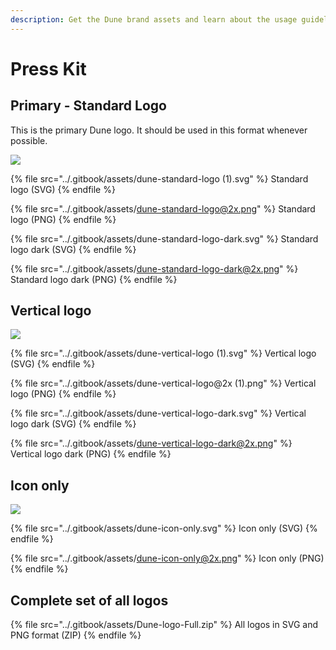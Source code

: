 ```yaml
---
description: Get the Dune brand assets and learn about the usage guidelines
---
```


# Press Kit

## Primary - Standard Logo

This is the primary Dune logo. It should be used in this format whenever possible.

![](<../.gitbook/assets/dune-horizontal-logo-cover (1).png>)

{% file src="../.gitbook/assets/dune-standard-logo (1).svg" %}
Standard logo (SVG)
{% endfile %}

{% file src="../.gitbook/assets/dune-standard-logo@2x.png" %}
Standard logo (PNG)
{% endfile %}

{% file src="../.gitbook/assets/dune-standard-logo-dark.svg" %}
Standard logo dark (SVG)
{% endfile %}

{% file src="../.gitbook/assets/dune-standard-logo-dark@2x.png" %}
Standard logo dark (PNG)
{% endfile %}

## Vertical logo

![](<../.gitbook/assets/dune-vertical-logo-cover (1).png>)

{% file src="../.gitbook/assets/dune-vertical-logo (1).svg" %}
Vertical logo (SVG)
{% endfile %}

{% file src="../.gitbook/assets/dune-vertical-logo@2x (1).png" %}
Vertical logo (PNG)
{% endfile %}

{% file src="../.gitbook/assets/dune-vertical-logo-dark.svg" %}
Vertical logo dark (SVG)
{% endfile %}

{% file src="../.gitbook/assets/dune-vertical-logo-dark@2x.png" %}
Vertical logo dark (PNG)
{% endfile %}

## Icon only

![](../.gitbook/assets/dune-icon-only.svg)

{% file src="../.gitbook/assets/dune-icon-only.svg" %}
Icon only (SVG)
{% endfile %}

{% file src="../.gitbook/assets/dune-icon-only@2x.png" %}
Icon only (PNG)
{% endfile %}

## Complete set of all logos

{% file src="../.gitbook/assets/Dune-logo-Full.zip" %}
All logos in SVG and PNG format (ZIP)
{% endfile %}
